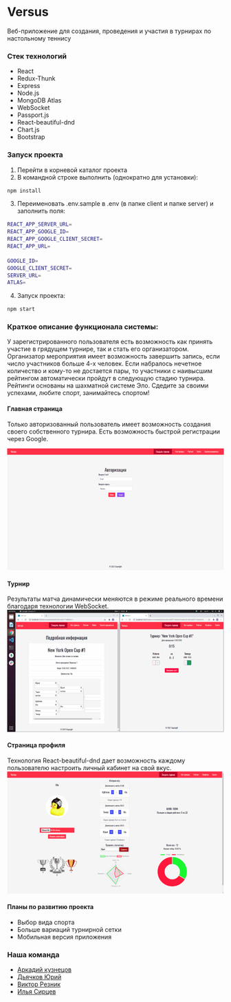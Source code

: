 # Versus

Веб-приложение для создания, проведения и участия в турнирах по настольному теннису

### Стек технологий
* React
* Redux-Thunk
* Express
* Node.js
* MongoDB Atlas
* WebSocket
* Passport.js
* React-beautiful-dnd
* Chart.js
* Bootstrap

### Запуск проекта
1. Перейти в корневой каталог проекта
2. В командной строке выполнить (однократно для установки): 
```sh
npm install
```
3. Переименовать .env.sample в .env (в папке client и папке server) и заполнить поля:
```sh
REACT_APP_SERVER_URL=
REACT_APP_GOOGLE_ID=
REACT_APP_GOOGLE_CLIENT_SECRET=
REACT_APP_URL=

GOOGLE_ID=
GOOGLE_CLIENT_SECRET=
SERVER_URL=
ATLAS=
```
4. Запуск проекта:
```sh
npm start
```
### Краткое описание функционала системы:
У зарегистрированного пользователя есть возможность как принять участие в грядущем турнире, так и стать его организатором. Организатор мероприятия имеет возможность завершить запись, если число участников больше 4-х человек. Если набралось нечетное количество и кому-то не достается пары, то участники с наивысшим рейтингом автоматически пройдут в следующую стадию турнира. Рейтинги основаны на шахматной системе Эло.
Сдедите за своими успехами, любите спорт, занимайтесь спортом!

#### Главная страница
Только авторизованный пользователь имеет возможность создания своего собственного турнира. Есть возможность быстрой регистрации через Google.

![main](readme-assets/main.gif)

#### Турнир
Результаты матча динамически меняются в режиме реального времени благодаря технологии WebSocket.
![bracket](readme-assets/bracket.gif)

#### Страница профиля
Технология React-beautiful-dnd дает возможность каждому пользователю настроить личный кабинет на свой вкус.
![bracket](readme-assets/profile.gif)

#### Планы по развитию проекта
* Выбор вида спорта
* Больше вариаций турнирной сетки
* Мобильная версия приложения

### Наша команда
* [Аркадий кузнецов](https://github.com/Kuzzarvi)
* [Дьячков Юрий](https://github.com/YuriyDyachkov)
* [Виктор Резник](https://github.com/Vict0rFrost)
* [Илья Сирцев](https://github.com/SyrtsevIV)
